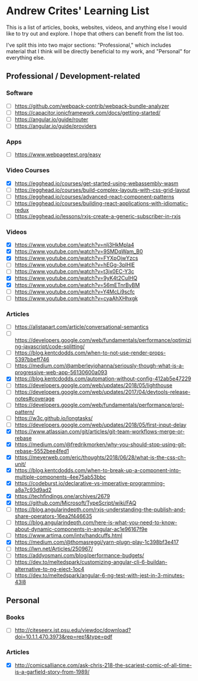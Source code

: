 # Andrew Crites' Learning List

This is a list of articles, books, websites, videos, and anything else I would
like to try out and explore. I hope that others can benefit from the list too.

I've split this into two major sections: "Professional," which includes material
that I think will be directly beneficial to my work, and "Personal" for
everything else.

## Professional / Development-related

### Software
* [ ] https://github.com/webpack-contrib/webpack-bundle-analyzer
* [ ] https://capacitor.ionicframework.com/docs/getting-started/
* [ ] https://angular.io/guide/router
* [ ] https://angular.io/guide/providers

### Apps
* [ ] https://www.webpagetest.org/easy

### Video Courses
* [x] https://egghead.io/courses/get-started-using-webassembly-wasm
* [ ] https://egghead.io/courses/build-complex-layouts-with-css-grid-layout
* [ ] https://egghead.io/courses/advanced-react-component-patterns
* [ ] https://egghead.io/courses/building-react-applications-with-idiomatic-redux
* [ ] https://egghead.io/lessons/rxjs-create-a-generic-subscriber-in-rxjs

### Videos
* [x] https://www.youtube.com/watch?v=nlj3HkMpla4
* [x] https://www.youtube.com/watch?v=9SMDqWam_B0
* [x] https://www.youtube.com/watch?v=FYXpOjwYzcs
* [ ] https://www.youtube.com/watch?v=hEGg-3pIHlE
* [ ] https://www.youtube.com/watch?v=t3jx0EC-Y3c
* [x] https://www.youtube.com/watch?v=9yK4t2CuIHQ
* [x] https://www.youtube.com/watch?v=56mETnrByBM
* [ ] https://www.youtube.com/watch?v=Y4McLi9scfc
* [ ] https://www.youtube.com/watch?v=cyaAhXHhxgk

### Articles
* [ ] https://alistapart.com/article/conversational-semantics
* [ ] https://developers.google.com/web/fundamentals/performance/optimizing-javascript/code-splitting/
* [ ] https://blog.kentcdodds.com/when-to-not-use-render-props-5397bbeff746
* [ ] https://medium.com/@amberleyjohanna/seriously-though-what-is-a-progressive-web-app-56130600a093
* [x] https://blog.kentcdodds.com/automation-without-config-412ab5e47229
* [ ] https://developers.google.com/web/updates/2018/05/lighthouse
* [ ] https://developers.google.com/web/updates/2017/04/devtools-release-notes#coverage
* [ ] https://developers.google.com/web/fundamentals/performance/prpl-pattern/
* [ ] https://w3c.github.io/longtasks/
* [ ] https://developers.google.com/web/updates/2018/05/first-input-delay
* [x] https://www.atlassian.com/git/articles/git-team-workflows-merge-or-rebase
* [x] https://medium.com/@fredrikmorken/why-you-should-stop-using-git-rebase-5552bee4fed1
* [x] https://meyerweb.com/eric/thoughts/2018/06/28/what-is-the-css-ch-unit/
* [x] https://blog.kentcdodds.com/when-to-break-up-a-component-into-multiple-components-4ee75ab53bbc
* [x] https://codeburst.io/declarative-vs-imperative-programming-a8a7c93d9ad2
* [x] https://techfindings.one/archives/2679
* [x] https://github.com/Microsoft/TypeScript/wiki/FAQ
* [ ] https://blog.angularindepth.com/rxjs-understanding-the-publish-and-share-operators-16ea2f446635
* [ ] https://blog.angularindepth.com/here-is-what-you-need-to-know-about-dynamic-components-in-angular-ac1e96167f9e
* [ ] https://www.artima.com/intv/handcuffs.html
* [x] https://medium.com/@thomasreggi/yarn-plugn-play-1c398bf3e417
* [ ] https://lwn.net/Articles/250967/
* [ ] https://addyosmani.com/blog/performance-budgets/
* [ ] https://dev.to/meltedspark/customizing-angular-cli-6-buildan-alternative-to-ng-eject-1oc4
* [ ] https://dev.to/meltedspark/angular-6-ng-test-with-jest-in-3-minutes-43l8

## Personal

### Books
* [ ] http://citeseerx.ist.psu.edu/viewdoc/download?doi=10.1.1.470.3973&rep=rep1&type=pdf

### Articles
* [x] http://comicsalliance.com/ask-chris-218-the-scariest-comic-of-all-time-is-a-garfield-story-from-1989/
